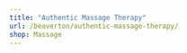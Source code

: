 ```yaml
---
title: "Authentic Massage Therapy"
url: /beaverton/authentic-massage-therapy/
shop: Massage
---
```

